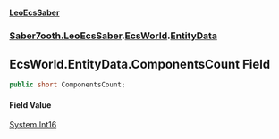 #### [LeoEcsSaber](index.md 'index')
### [Saber7ooth.LeoEcsSaber](Saber7ooth.LeoEcsSaber.md 'Saber7ooth.LeoEcsSaber').[EcsWorld](EcsWorld.md 'Saber7ooth.LeoEcsSaber.EcsWorld').[EntityData](EcsWorld.EntityData.md 'Saber7ooth.LeoEcsSaber.EcsWorld.EntityData')

## EcsWorld.EntityData.ComponentsCount Field

```csharp
public short ComponentsCount;
```

#### Field Value
[System.Int16](https://docs.microsoft.com/en-us/dotnet/api/System.Int16 'System.Int16')